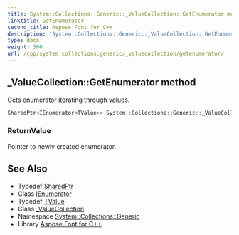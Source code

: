 ```yaml
---
title: System::Collections::Generic::_ValueCollection::GetEnumerator method
linktitle: GetEnumerator
second_title: Aspose.Font for C++
description: 'System::Collections::Generic::_ValueCollection::GetEnumerator method. Gets enumerator iterating through values in C++.'
type: docs
weight: 300
url: /cpp/system.collections.generic/_valuecollection/getenumerator/
---
```

## _ValueCollection::GetEnumerator method


Gets enumerator iterating through values.

```cpp
SharedPtr<IEnumerator<TValue>> System::Collections::Generic::_ValueCollection<Dict>::GetEnumerator() override
```


### ReturnValue

Pointer to newly created enumerator.

## See Also

* Typedef [SharedPtr](../../../system/sharedptr/)
* Class [IEnumerator](../../ienumerator/)
* Typedef [TValue](../tvalue/)
* Class [_ValueCollection](../)
* Namespace [System::Collections::Generic](../../)
* Library [Aspose.Font for C++](../../../)
